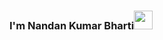 ### I'm Nandan Kumar Bharti<img src="https://raw.githubusercontent.com/MartinHeinz/MartinHeinz/master/wave.gif" width="30px">

<!--
**Nandan2890/Nandan2890** is a ✨ _special_ ✨ repository because its `README.md` (this file) appears on your GitHub profile.

Here are some ideas to get you started:

- 🔭 I’m currently working on ...
- 🌱 I’m currently learning ...
- 👯 I’m looking to collaborate on ...
- 🤔 I’m looking for help with ...
- 💬 Ask me about ...
- 📫 How to reach me: ...
- 😄 Pronouns: ...
- ⚡ Fun fact: ...
-->
